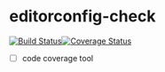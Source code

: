 # editorconfig-check
[![Build Status](http://img.shields.io/travis/stephengroat/editorconfig-check.svg)](https://travis-ci.org/stephengroat/editorconfig-check)[![Coverage Status](https://coveralls.io/repos/github/stephengroat/editorconfig-check/badge.svg?branch=master)](https://coveralls.io/github/stephengroat/editorconfig-check?branch=master)

- [ ] code coverage tool
